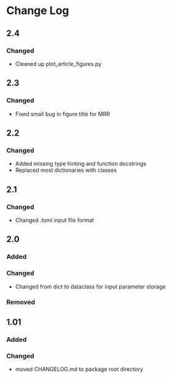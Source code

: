# Change Log

## 2.4

### Changed

* Cleaned up plot_article_figures.py

## 2.3

### Changed

* Fixed small bug in figure title for MRR


## 2.2

### Changed

* Added missing type hinting and function docstrings
* Replaced most dictionaries with classes


## 2.1

### Changed

* Changed .toml input file format



## 2.0

### Added

### Changed

* Changed from dict to dataclass for input parameter storage

### Removed



## 1.01

### Added

### Changed

* moved CHANGELOG.md to package root directory
